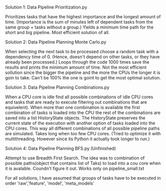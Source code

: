 Solution 1: Data Pipeline Prioritization.py

Prioritizes tasks that have the highest importance and the longest amount of time. (Importance is the sum of minutes left of dependent tasks from the same group + tasks without a group.) 
Yields a minimum time path for the short and big pipeline.
Most efficient solution of all.

Solution 2: Data Pipeline Planning Monte Carlo.py

When selecting the next task to be processed choose a random task with a dependency time of 0. (Hence, doesn't depend on other tasks, or they have already been processed.)
Loops through the code 1000 times save the results and prints the minimum amount of time.
Not the most efficient sollution since the bigger the pipeline and the more the CPUs the longer it is goin to take.
Can't be 100% the one is goint to get the most optimal solution.

Solution 3: Data Pipeline Planning Combinations.py

When a CPU core is idle find all possible combinations of idle CPU cores and tasks that are ready to execute filtering out combinations that are equivelent). 
When more than one combination is available the first combination of tasks is loaded into the CPU the rest of the combinations are saved into a list HistoryState objects.
The HistoryState preserves the current state of the execution with another option of tasks loaded into the CPU cores.
This way all different combinations of all possible pipeline paths are simulated.
Takes long when too few CPU cores.
(Tried to optimize it with multithreading. However since its Python it actually took longer to run.)

Solution 4: Data Pipeline Planning BFS.py (Unfinished)

Attempt to use Breadth First Search.
The idea was to combination of possible paths(object that contains list of Taks) to load into a cou core when it is avalable.
Coundn't figure it out.
Works only on pipeline_small.txt


For all solutions, I have assumed that groups of tasks have to be executed in order 
'raw','feature', 'model', 'meta_models'

